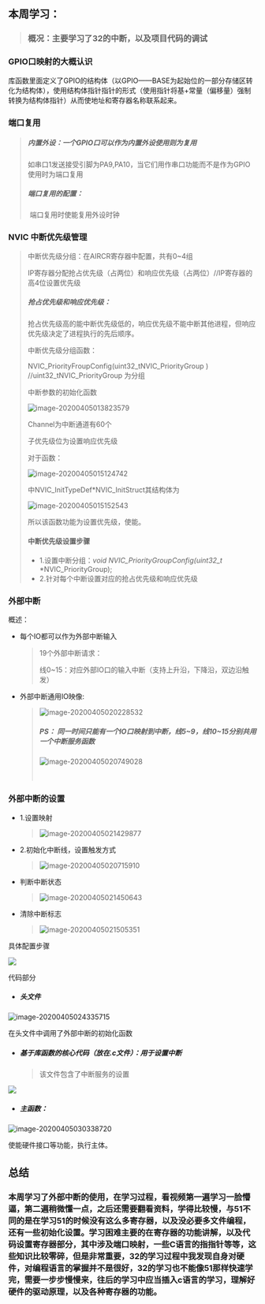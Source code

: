 ## 本周学习：

> ### 概况：主要学习了32的中断，以及项目代码的调试

### GPIO口映射的大概认识

库函数里面定义了GPIO的结构体（以GPIO——BASE为起始位的一部分存储区转化为结构体），使用结构体指针指针的形式（使用指针将基+常量（偏移量）强制转换为结构体指针）从而使地址和寄存器名称联系起来。

### 端口复用

> ##### 内置外设：一个GPIO口可以作为内置外设使用则为复用
>
> ​			如串口1发送接受引脚为PA9,PA10，当它们用作串口功能而不是作为GPIO使用时为端口复用 
>
> ##### 端口复用的配置：
>
> ​						端口复用时使能复用外设时钟

### NVIC 中断优先级管理

> 中断优先级分组：在AIRCR寄存器中配置，共有0~4组
>
> IP寄存器分配抢占优先级（占两位）和响应优先级（占两位）//IP寄存器的高4位设置优先级
>
> ##### 抢占优先级和响应优先级：
>
> 抢占优先级高的能中断优先级低的，响应优先级不能中断其他进程，但响应优先级决定了进程执行的先后顺序。
>
> 中断优先级分组函数：
>
> NVIC_PriorityFroupConfig(uint32_tNVIC_PriorityGroup ) //uint32_tNVIC_PriorityGroup 为分组
>
> 中断参数的初始化函数
>
> ![image-20200405013823579](C:\Users\86189\AppData\Roaming\Typora\typora-user-images\image-20200405013823579.png)
>
> Channel为中断通道有60个
>
> 子优先级位为设置响应优先级
>
> 对于函数：
>
> ![image-20200405015124742](C:\Users\86189\AppData\Roaming\Typora\typora-user-images\image-20200405015124742.png)
>
> 中NVIC_InitTypeDef*NVIC_InitStruct其结构体为
>
> ![image-20200405015152543](C:\Users\86189\AppData\Roaming\Typora\typora-user-images\image-20200405015152543.png)
>
> 所以该函数功能为设置优先级，使能。
>
> 
>
> #### 中断优先级设置步骤
>
> * 1.设置中断分组：*void* *NVIC_PriorityGroupConfig(uint32_t* *NVIC_PriorityGroup);
> * 2.针对每个中断设置对应的抢占优先级和响应优先级

###  外部中断

概述：

* 每个IO都可以作为外部中断输入

  > 19个外部中断请求：
  >
  > 线0~15：对应外部IO口的输入中断（支持上升沿，下降沿，双边沿触发）

* 外部中断通用IO映像:

  > ![image-20200405020228532](C:\Users\86189\AppData\Roaming\Typora\typora-user-images\image-20200405020228532.png)
  >
  > ##### PS： 同一时间只能有一个IO口映射到中断，线5~9，线10~15分别共用一个中断服务函数
  >
  > ![image-20200405020749028](C:\Users\86189\AppData\Roaming\Typora\typora-user-images\image-20200405020749028.png)
  >
  > ​		

### 外部中断的设置

* 1.设置映射

  > ![image-20200405021429877](C:\Users\86189\AppData\Roaming\Typora\typora-user-images\image-20200405021429877.png)

* 2.初始化中断线，设置触发方式

  >  ![image-20200405020715910](C:\Users\86189\AppData\Roaming\Typora\typora-user-images\image-20200405020715910.png)
  >
  > 

* 判断中断状态

  > ![image-20200405021450643](C:\Users\86189\AppData\Roaming\Typora\typora-user-images\image-20200405021450643.png)
  >
  > 

* 清除中断标志

  > ![image-20200405021505351](C:\Users\86189\AppData\Roaming\Typora\typora-user-images\image-20200405021505351.png)

具体配置步骤



![](C:\Users\86189\AppData\Roaming\Typora\typora-user-images\image-20200405021603514.png)

代码部分

* ##### 头文件

![image-20200405024335715](C:\Users\86189\AppData\Roaming\Typora\typora-user-images\image-20200405024335715.png)

在头文件中调用了外部中断的初始化函数

* ##### 基于库函数的核心代码（放在.c文件）：用于设置中断

  > 该文件包含了中断服务的设置

![](C:\Users\86189\AppData\Roaming\Typora\typora-user-images\image-20200405030217810.png)

* ##### 主函数：

![image-20200405030338720](C:\Users\86189\AppData\Roaming\Typora\typora-user-images\image-20200405030338720.png)

使能硬件接口等功能，执行主体。

## 总结

### 本周学习了外部中断的使用，在学习过程，看视频第一遍学习一脸懵逼，第二遍稍微懂一点，之后还需要翻看资料，学得比较慢，与51不同的是在学习51的时候没有这么多寄存器，以及没必要多文件编程，还有一些初始化设置。学习困难主要的在寄存器的功能讲解，以及代码设置寄存器部分，其中涉及端口映射，一些C语言的指指针等等，这些知识比较零碎，但是非常重要，32的学习过程中我发现自身对硬件，对编程语言的掌握并不是很好，32的学习也不能像51那样快速学完，需要一步步慢慢来，往后的学习中应当插入c语言的学习，理解好硬件的驱动原理，以及各种寄存器的功能。